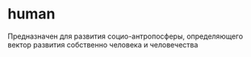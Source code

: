 # human
Предназначен для развития социо-антропосферы, определяющего вектор развития собственно человека и человечества
